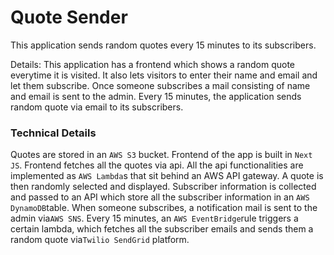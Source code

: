 # Quote Sender

This application sends random quotes every 15 minutes to its subscribers.

Details: This application has a frontend which shows a random quote everytime it is visited.
It also lets visitors to enter their name and email and let them subscribe. Once someone subscribes
a mail consisting of name and email is sent to the admin. Every 15 minutes, the application sends
random quote via email to its subscribers.

### Technical Details

Quotes are stored in an `AWS S3` bucket. Frontend of the app is built in `Next JS`. Frontend fetches all the quotes
via api. All the api functionalities are implemented as `AWS Lambda`s that sit behind an AWS API gateway. A quote
is then randomly selected and displayed. Subscriber information is collected and passed to an API which store all
the subscriber information in an `AWS DynamoDB`table. When someone subscribes, a notification mail is sent to the
admin via`AWS SNS`. Every 15 minutes, an `AWS EventBridge`rule triggers a certain lambda, which fetches all the
subscriber emails and sends them a random quote via`Twilio SendGrid` platform.
